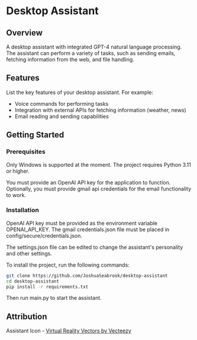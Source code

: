 # Desktop Assistant

## Overview
A desktop assistant with integrated GPT-4 natural language processing. The assistant can perform a variety of tasks, such as sending emails, fetching information from the web, and file handling. 

## Features
List the key features of your desktop assistant. For example:
- Voice commands for performing tasks
- Integration with external APIs for fetching information (weather, news)
- Email reading and sending capabilities

## Getting Started
### Prerequisites
Only Windows is supported at the moment. The project requires Python 3.11 or higher.

You must provide an OpenAI API key for the application to function.
Optionally, you must provide gmail api credentials for the email functionality to work.

### Installation
OpenAI API key must be provided as the environment variable OPENAI_API_KEY.
The gmail credentials.json file must be placed in config/secure/credentials.json.

The settings.json file can be edited to change the assistant's personality and other settings.

To install the project, run the following commands:

```bash
git clone https://github.com/JoshuaSeabrook/desktop-assistant
cd desktop-assistant
pip install -r requirements.txt
```

Then run main.py to start the assistant.

## Attribution
Assistant Icon - <a href="https://www.vecteezy.com/free-vector/virtual-reality">Virtual Reality Vectors by Vecteezy</a>